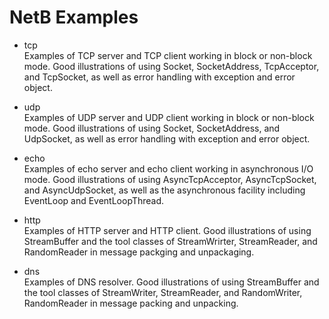 # NetB Examples

- tcp  
Examples of TCP server and TCP client working in block or non-block mode. Good illustrations of using Socket, SocketAddress, TcpAcceptor, and TcpSocket, as well as error handling with exception and error object.  

- udp  
Examples of UDP server and UDP client working in block or non-block mode. Good illustrations of using Socket, SocketAddress, and UdpSocket, as well as error handling with exception and error object. 

- echo    
Examples of echo server and echo client working in asynchronous I/O mode. Good illustrations of using AsyncTcpAcceptor, AsyncTcpSocket, and AsyncUdpSocket, as well as the asynchronous facility including EventLoop and EventLoopThread. 

- http  
Examples of HTTP server and HTTP client. Good illustrations of using StreamBuffer and the tool classes of StreamWrirter, StreamReader, and RandomReader in message packging and unpackaging.  

- dns  
Examples of DNS resolver. Good illustrations of using StreamBuffer and the tool classes of StreamWriter, StreamReader, and RandomWriter, RandomReader in message packing and unpacking.  
